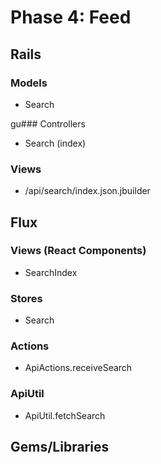 # Phase 4: Feed

## Rails
### Models
* Search

gu### Controllers
* Search (index)

### Views
* /api/search/index.json.jbuilder

## Flux
### Views (React Components)
* SearchIndex

### Stores
* Search

### Actions
* ApiActions.receiveSearch

### ApiUtil
* ApiUtil.fetchSearch

## Gems/Libraries